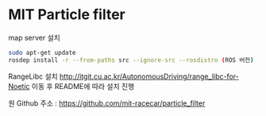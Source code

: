 # MIT Particle filter

map server 설치

```bash
sudo apt-get update
rosdep install -r --from-paths src --ignore-src --rosdistro (ROS 버전) -y
```

RangeLibc 설치
http://itgit.cu.ac.kr/AutonomousDriving/range_libc-for-Noetic
이동 후 README에 따라 설치 진행

원 Github 주소 : https://github.com/mit-racecar/particle_filter
